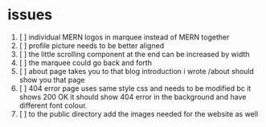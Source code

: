 # issues
1. [ ] individual MERN logos in marquee instead of MERN together
2. [ ] profile picture needs to be better aligned
3. [ ] the little scrolling component at the end can be increased by width
4. [ ] the marquee could go back and forth
5. [ ] about page takes you to that blog introduction i wrote /about should show you that page
6. [ ] 404 error page uses same style css and needs to be modified bc it shows 200 OK it should show 404 error in the background and have different font colour.
7. [ ] to the public directory add the images needed for the website as well